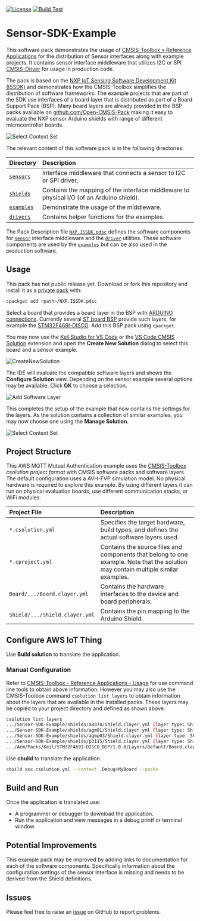 [![License](https://img.shields.io/github/license/Open-CMSIS-Pack/Sensor-SDK-Example?label)](https://github.com/Open-CMSIS-Pack/Sensor-SDK-Example/blob/main/LICENSE)
[![Build Test](https://img.shields.io/github/actions/workflow/status/Open-CMSIS-Pack/Sensor-SDK-Example/build.yml?logo=arm&logoColor=0091bd&label=Build%20and%20Execution%20Test)](https://github.com/Open-CMSIS-Pack/Sensor-SDK-Example/tree/main/.github/workflows/build.yml)

# Sensor-SDK-Example

This software pack demonstrates the usage of [CMSIS-Toolbox &raquo; Reference Applications](https://open-cmsis-pack.github.io/cmsis-toolbox/ReferenceApplications) for the distribution of Sensor interfaces along with example projects. It contains sensor interface middleware that utilizes I2C or SPI [CMSIS-Driver](https://arm-software.github.io/CMSIS_5/Driver/html/index.html) for usage in production code.

The pack is based on the [NXP IoT Sensing Software Development Kit (ISSDK)](https://www.nxp.com/design/design-center/software/sensor-toolbox/iot-sensing-software-development-kit-issdk-embedded-software-framework:IOT-SENSING-SDK) and demonstrates how the CMSIS-Toolbox simplifies the distribution of software frameworks. The example projects that are part of the SDK use interfaces of a board layer that is distributed as part of a Board Support Pack (BSP).  Many board layers are already provided in the BSP packs available on [github.com/Open-CMSIS-Pack](https://github.com/Open-CMSIS-Pack) making it easy to evaluate the NXP sensor Arduino shields with range of different microcontroller boards.

![Select Context Set](.doc/Overview.png)

The relevant content of this software pack is in the following directories:

Directory                  | Description
:--------------------------|:------------------------------------
[`sensors`](sensors)       | Interface middleware that connects a sensor to I2C or SPI driver.
[`shields`](shields)       | Contains the mapping of the interface middleware to physical I/O (of an Arduino shield).
[`examples`](examples)     | Demonstrate the usage of the middleware.
[`drivers`](drivers)       | Contains helper functions for the examples.

The Pack Description file [`NXP.ISSDK.pdsc`](NXP.ISSDK.pdsc) defines the software components for [`sensor`](sensors) interface middleware and the [`driver`](drivers) utilities. These software components are used by the [`examples`](examples) but can be also used in the production software.

## Usage

This pack has not public release yet. Download or fork this repository and install it as a [private pack](https://open-cmsis-pack.github.io/cmsis-toolbox/build-tools#install-a-private-software-pack) with:

```bash
cpackget add <path>/NXP.ISSDK.pdsc
```

Select a board that provides a board layer in the BSP with [ARDUINO connections](https://open-cmsis-pack.github.io/cmsis-toolbox/ReferenceApplications#connections). Currently several [ST board BSP](https://github.com/Open-CMSIS-Pack#stm32-packs-with-generator-support) provide such layers, for example the [STM32F469I-DISCO](https://www.keil.arm.com/packs/stm32f469i-disco_bsp-keil/overview/). Add this BSP pack using `cpackget`.

You may now use the [Keil Studio for VS Code](https://www.keil.arm.com/) or the [VS Code CMSIS Solution](https://marketplace.visualstudio.com/items?itemName=Arm.cmsis-csolution) extension and open the **Create New Solution** dialog to select this board and a sensor example.

![CreateNewSolution](.doc/CreateNewSolution.png)

The IDE will evaluate the compatible software layers and shows the **Configure Solution** view. Depending on the sensor example several options may be available.  Click **OK** to choose a selection.

![Add Software Layer](.doc/AddSoftwareLayer.png)

This completes the setup of the example that now contains the settings for the layers. As the solution contains a collection of similar examples, you may now choose one using the **Manage Solution**.

![Select Context Set](.doc/ContextSet.png)

## Project Structure

This AWS MQTT Mutual Authentication example uses the [CMSIS-Toolbox](https://open-cmsis-pack.github.io/cmsis-toolbox/)
*csolution project format* with CMSIS software packs and software layers. The default configuration uses a AVH-FVP simulation model.
No physical hardware is required to explore this example. By using different layers it can run on physical evaluation boards,
use different communication stacks, or WiFi modules.

Project File                                        | Description
:---------------------------------------------------|:------------------------------------------------
`*.csolution.yml`                                   | Specifies the target hardware, build types, and defines the actual software layers used.
`*.cproject.yml`                                    | Contains the source files and components that belong to one example. Note that the solution may contain multiple similar examples.
`Board/.../Board.clayer.yml`                        | Contains the hardware interfaces to the device and board peripherals.
`Shield/.../Shield.clayer.yml`                      | Contains the pin mapping to the Arduino Shield.

## Configure AWS IoT Thing

Use **Build solution** to translate the application.

### Manual Configuration

Refer to [CMSIS-Toolbox - Reference Applications - Usage](https://open-cmsis-pack.github.io/cmsis-toolbox/ReferenceApplications#usage) for use command line tools to obtain above information.  However you may also use the CMSIS-Toolbox command `csolution list layers` to obtain information about the layers that are available in the installed packs. These layers may be copied to your project directory and defined as shown above.

```bash
csolution list layers
.../Sensor-SDK-Example/shields/a8974/Shield.clayer.yml (layer type: Shield)
.../Sensor-SDK-Example/shields/agm01/Shield.clayer.yml (layer type: Shield)
.../Sensor-SDK-Example/shields/agmp03/Shield.clayer.yml (layer type: Shield)
.../Sensor-SDK-Example/shields/p3115/Shield.clayer.yml (layer type: Shield)
.../Arm/Packs/Keil/STM32F469I-DISCO_BSP/1.0.0/Layers/Default/Board.clayer.yml (layer type: Board)
```

Use **cbuild** to translate the application.

```bash
cbuild xxx.csolution.yml --context .Debug+MyBoard --packs
```

## Build and Run

Once the application is translated use:

- A programmer or debugger to download the application.
- Run the application and view messages in a debug printf or terminal window.

## Potential Improvements

This example pack may be improved by adding links to documentation for each of the software components. Specifically information about the
configuration settings of the sensor interface is missing and needs to be derived from the Shield definitions.

## Issues

Please feel free to raise an [issue](https://github.com/Open-CMSIS-Pack/Sensor-SDK-Example/issues) on GitHub to report problems.

